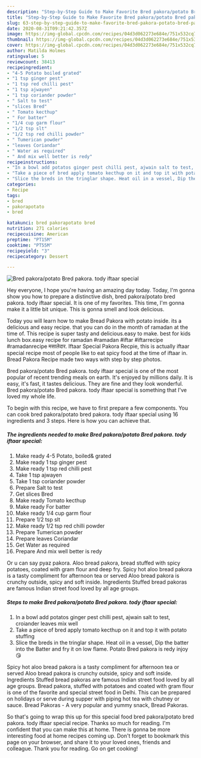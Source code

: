 ```yaml
---
description: "Step-by-Step Guide to Make Favorite Bred pakora/potato Bred pakora. tody iftaar special"
title: "Step-by-Step Guide to Make Favorite Bred pakora/potato Bred pakora. tody iftaar special"
slug: 63-step-by-step-guide-to-make-favorite-bred-pakora-potato-bred-pakora-tody-iftaar-special
date: 2020-08-31T09:21:42.357Z
image: https://img-global.cpcdn.com/recipes/04d3d062273e684e/751x532cq70/bred-pakorapotato-bred-pakora-tody-iftaar-special-recipe-main-photo.jpg
thumbnail: https://img-global.cpcdn.com/recipes/04d3d062273e684e/751x532cq70/bred-pakorapotato-bred-pakora-tody-iftaar-special-recipe-main-photo.jpg
cover: https://img-global.cpcdn.com/recipes/04d3d062273e684e/751x532cq70/bred-pakorapotato-bred-pakora-tody-iftaar-special-recipe-main-photo.jpg
author: Matilda Holmes
ratingvalue: 5
reviewcount: 38413
recipeingredient:
- "4-5 Potato boiled grated"
- "1 tsp ginger pest"
- "1 tsp red chilli pest"
- "1 tsp ajwayen"
- "1 tsp coriander powder"
- " Salt to test"
- "slices Bred"
- " Tomato kecthup"
- " For batter"
- "1/4 cup garm flour"
- "1/2 tsp slt"
- "1/2 tsp red chilli powder"
- " Tumerican powder"
- "leaves Coriandar"
- " Water as required"
- " And mix well better is redy"
recipeinstructions:
- "In a bowl add potatos ginger pest chilli pest, ajwain salt to test, croiander leaves mix well"
- "Take a piece of bred apply tomato kecthup on it and top it with potato stuffing"
- "Slice the breds in the tringlar shape. Heat oil in a vessel, Dip the batter into the Batter and fry it on low flame. Potato Bred pakora is redy injoy 😘"
categories:
- Recipe
tags:
- bred
- pakorapotato
- bred

katakunci: bred pakorapotato bred 
nutrition: 271 calories
recipecuisine: American
preptime: "PT15M"
cooktime: "PT55M"
recipeyield: "3"
recipecategory: Dessert

---
```



![Bred pakora/potato Bred pakora. tody iftaar special](https://img-global.cpcdn.com/recipes/04d3d062273e684e/751x532cq70/bred-pakorapotato-bred-pakora-tody-iftaar-special-recipe-main-photo.jpg)

Hey everyone, I hope you're having an amazing day today. Today, I'm gonna show you how to prepare a distinctive dish, bred pakora/potato bred pakora. tody iftaar special. It is one of my favorites. This time, I'm gonna make it a little bit unique. This is gonna smell and look delicious.

Today you will learn how to make Bread Pakora with potato inside. its a delicious and easy recipe. that you can do in the month of ramadan at the time of. This recipe is super tasty and delicious.easy to make. best for kids lunch box.easy recipe for ramadan #ramadan #iftar #iftarrecipe #ramadanrecipe मसालेदार. Iftaar Special Pakora Recpie, this is actually iftaar special recipe most of people like to eat spicy food at the time of iftaar in. Bread Pakora Recipe made two ways with step by step photos.

Bred pakora/potato Bred pakora. tody iftaar special is one of the most popular of recent trending meals on earth. It's enjoyed by millions daily. It is easy, it's fast, it tastes delicious. They are fine and they look wonderful. Bred pakora/potato Bred pakora. tody iftaar special is something that I've loved my whole life.


To begin with this recipe, we have to first prepare a few components. You can cook bred pakora/potato bred pakora. tody iftaar special using 16 ingredients and 3 steps. Here is how you can achieve that.

<!--inarticleads1-->

##### The ingredients needed to make Bred pakora/potato Bred pakora. tody iftaar special:

1. Make ready 4-5 Potato, boiled&amp; grated
1. Make ready 1 tsp ginger pest
1. Make ready 1 tsp red chilli pest
1. Take 1 tsp ajwayen
1. Take 1 tsp coriander powder
1. Prepare  Salt to test
1. Get slices Bred
1. Make ready  Tomato kecthup
1. Make ready  For batter
1. Make ready 1/4 cup garm flour
1. Prepare 1/2 tsp slt
1. Make ready 1/2 tsp red chilli powder
1. Prepare  Tumerican powder
1. Prepare leaves Coriandar
1. Get  Water as required
1. Prepare  And mix well better is redy


Or u can say pyaz pakora. Aloo bread pakora, bread stuffed with spicy potatoes, coated with gram flour and deep fry. Spicy hot aloo bread pakora is a tasty compliment for afternoon tea or served Aloo bread pakora is crunchy outside, spicy and soft inside. Ingredients Stuffed bread pakoras are famous Indian street food loved by all age groups. 

<!--inarticleads2-->

##### Steps to make Bred pakora/potato Bred pakora. tody iftaar special:

1. In a bowl add potatos ginger pest chilli pest, ajwain salt to test, croiander leaves mix well
1. Take a piece of bred apply tomato kecthup on it and top it with potato stuffing
1. Slice the breds in the tringlar shape. Heat oil in a vessel, Dip the batter into the Batter and fry it on low flame. Potato Bred pakora is redy injoy 😘


Spicy hot aloo bread pakora is a tasty compliment for afternoon tea or served Aloo bread pakora is crunchy outside, spicy and soft inside. Ingredients Stuffed bread pakoras are famous Indian street food loved by all age groups. Bread pakora, stuffed with potatoes and coated with gram flour is one of the favorite and special street food in Delhi. This can be prepared on holidays or serve during supper with piping hot tea with chutney or sauce. Bread Pakoras - A very popular and yummy snack, Bread Pakoras. 

So that's going to wrap this up for this special food bred pakora/potato bred pakora. tody iftaar special recipe. Thanks so much for reading. I'm confident that you can make this at home. There is gonna be more interesting food at home recipes coming up. Don't forget to bookmark this page on your browser, and share it to your loved ones, friends and colleague. Thank you for reading. Go on get cooking!
